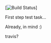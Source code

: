 [![Build Status](https://travis-ci.com/stroyeka/fuzzysearch.svg?branch=main)]

First step test task...

Already, in  mind :)

travis?